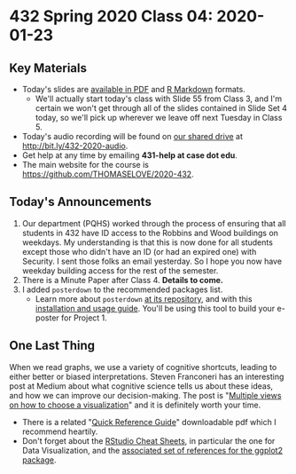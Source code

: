 # 432 Spring 2020 Class 04: 2020-01-23

## Key Materials

- Today's slides are [available in PDF](https://github.com/THOMASELOVE/2020-432/blob/master/classes/class04/432_2020_slides04.pdf) and [R Markdown](https://github.com/THOMASELOVE/2020-432/blob/master/classes/class04/432_2020_slides04.Rmd) formats.
    - We'll actually start today's class with Slide 55 from Class 3, and I'm certain we won't get through all of the slides contained in Slide Set 4 today, so we'll pick up wherever we leave off next Tuesday in Class 5.
- Today's audio recording will be found on [our shared drive](http://bit.ly/432-2020-audio) at http://bit.ly/432-2020-audio.
- Get help at any time by emailing **431-help at case dot edu**.
- The main website for the course is https://github.com/THOMASELOVE/2020-432.

## Today's Announcements

1. Our department (PQHS) worked through the process of ensuring that all students in 432 have ID access to the Robbins and Wood buildings on weekdays. My understanding is that this is now done for all students except those who didn't have an ID (or had an expired one) with Security. I sent those folks an email yesterday. So I hope you now have weekday building access for the rest of the semester.
2. There is a Minute Paper after Class 4. **Details to come.**
3. I added `posterdown` to the recommended packages list.
    - Learn more about `posterdown` [at its repository](https://github.com/brentthorne/posterdown), and with this [installation and usage guide](https://github.com/brentthorne/posterdown/wiki/Installation-&-Usage-Guide). You'll be using this tool to build your e-poster for Project 1.

## One Last Thing

When we read graphs, we use a variety of cognitive shortcuts, leading to either better or biased interpretations. Steven Franconeri has an interesting post at Medium about what cognitive science tells us about these ideas, and how we can improve our decision-making. The post is "[Multiple views on how to choose a visualization](https://medium.com/multiple-views-visualization-research-explained/multiple-views-on-how-to-choose-a-visualization-b3ffc99fcddc)" and it is definitely worth your time.

- There is a related "[Quick Reference Guide](http://experception.net/)" downloadable pdf which I recommend heartily.
- Don't forget about the [RStudio Cheat Sheets](https://rstudio.com/resources/cheatsheets/), in particular the one for Data Visualization, and the [associated set of references for the ggplot2 package](https://ggplot2.tidyverse.org/reference/).
